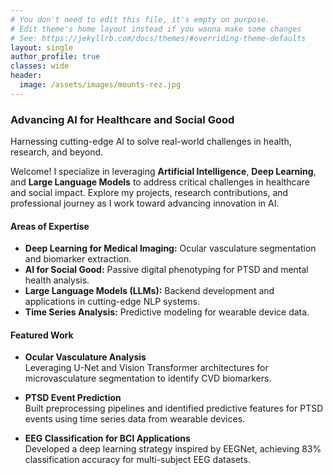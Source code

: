 ```yaml
---
# You don't need to edit this file, it's empty on purpose.
# Edit theme's home layout instead if you wanna make some changes
# See: https://jekyllrb.com/docs/themes/#overriding-theme-defaults
layout: single
author_profile: true
classes: wide
header:
  image: /assets/images/mounts-rez.jpg
---
```

### Advancing AI for Healthcare and Social Good  
Harnessing cutting-edge AI to solve real-world challenges in health, research, and beyond.

Welcome! I specialize in leveraging **Artificial Intelligence**, **Deep Learning**, and **Large Language Models** to address critical challenges in healthcare and social impact. Explore my projects, research contributions, and professional journey as I work toward advancing innovation in AI.

#### Areas of Expertise  
- **Deep Learning for Medical Imaging:** Ocular vasculature segmentation and biomarker extraction.  
- **AI for Social Good:** Passive digital phenotyping for PTSD and mental health analysis.  
- **Large Language Models (LLMs):** Backend development and applications in cutting-edge NLP systems.  
- **Time Series Analysis:** Predictive modeling for wearable device data.  

#### Featured Work  
- **Ocular Vasculature Analysis**  
  Leveraging U-Net and Vision Transformer architectures for microvasculature segmentation to identify CVD biomarkers.  

- **PTSD Event Prediction**  
  Built preprocessing pipelines and identified predictive features for PTSD events using time series data from wearable devices.  

- **EEG Classification for BCI Applications**  
  Developed a deep learning strategy inspired by EEGNet, achieving 83% classification accuracy for multi-subject EEG datasets.  

